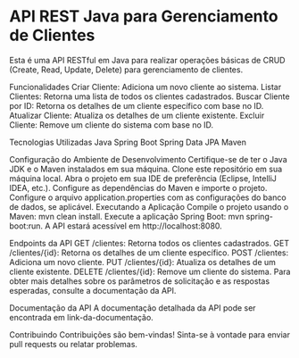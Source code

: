 
# API REST Java para Gerenciamento de Clientes
Esta é uma API RESTful em Java para realizar operações básicas de CRUD (Create, Read, Update, Delete) para gerenciamento de clientes.

Funcionalidades
Criar Cliente: Adiciona um novo cliente ao sistema.
Listar Clientes: Retorna uma lista de todos os clientes cadastrados.
Buscar Cliente por ID: Retorna os detalhes de um cliente específico com base no ID.
Atualizar Cliente: Atualiza os detalhes de um cliente existente.
Excluir Cliente: Remove um cliente do sistema com base no ID.

Tecnologias Utilizadas
Java
Spring Boot
Spring Data JPA
Maven

Configuração do Ambiente de Desenvolvimento
Certifique-se de ter o Java JDK e o Maven instalados em sua máquina.
Clone este repositório em sua máquina local.
Abra o projeto em sua IDE de preferência (Eclipse, IntelliJ IDEA, etc.).
Configure as dependências do Maven e importe o projeto.
Configure o arquivo application.properties com as configurações do banco de dados, se aplicável.
Executando a Aplicação
Compile o projeto usando o Maven: mvn clean install.
Execute a aplicação Spring Boot: mvn spring-boot:run.
A API estará acessível em http://localhost:8080.

Endpoints da API
GET /clientes: Retorna todos os clientes cadastrados.
GET /clientes/{id}: Retorna os detalhes de um cliente específico.
POST /clientes: Adiciona um novo cliente.
PUT /clientes/{id}: Atualiza os detalhes de um cliente existente.
DELETE /clientes/{id}: Remove um cliente do sistema.
Para obter mais detalhes sobre os parâmetros de solicitação e as respostas esperadas, consulte a documentação da API.

Documentação da API
A documentação detalhada da API pode ser encontrada em link-da-documentação.

Contribuindo
Contribuições são bem-vindas! Sinta-se à vontade para enviar pull requests ou relatar problemas.
